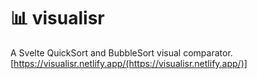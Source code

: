 # 📊 visualisr
A Svelte QuickSort and BubbleSort visual comparator.
[https://visualisr.netlify.app/(https://visualisr.netlify.app/)]
